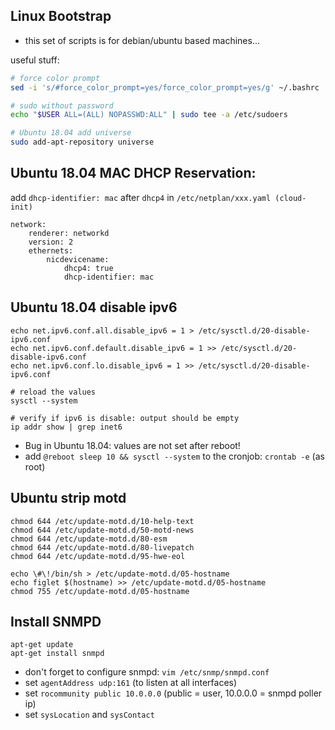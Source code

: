 ## Linux Bootstrap 

* this set of scripts is for debian/ubuntu based machines...

useful stuff:
```bash
# force color prompt
sed -i 's/#force_color_prompt=yes/force_color_prompt=yes/g' ~/.bashrc

# sudo without password
echo "$USER ALL=(ALL) NOPASSWD:ALL" | sudo tee -a /etc/sudoers

# Ubuntu 18.04 add universe
sudo add-apt-repository universe
```


## Ubuntu 18.04 MAC DHCP Reservation:

add `dhcp-identifier: mac` after `dhcp4` in `/etc/netplan/xxx.yaml (cloud-init)`
```
network:
    renderer: networkd
    version: 2
    ethernets:
        nicdevicename:
            dhcp4: true
            dhcp-identifier: mac
```

## Ubuntu 18.04 disable ipv6
```
echo net.ipv6.conf.all.disable_ipv6 = 1 > /etc/sysctl.d/20-disable-ipv6.conf
echo net.ipv6.conf.default.disable_ipv6 = 1 >> /etc/sysctl.d/20-disable-ipv6.conf
echo net.ipv6.conf.lo.disable_ipv6 = 1 >> /etc/sysctl.d/20-disable-ipv6.conf

# reload the values
sysctl --system

# verify if ipv6 is disable: output should be empty
ip addr show | grep inet6

```
* Bug in Ubuntu 18.04: values are not set after reboot!
* add `@reboot sleep 10 && sysctl --system` to the cronjob: `crontab -e` (as root)

## Ubuntu strip motd

```
chmod 644 /etc/update-motd.d/10-help-text
chmod 644 /etc/update-motd.d/50-motd-news
chmod 644 /etc/update-motd.d/80-esm
chmod 644 /etc/update-motd.d/80-livepatch
chmod 644 /etc/update-motd.d/95-hwe-eol

echo \#\!/bin/sh > /etc/update-motd.d/05-hostname
echo figlet $(hostname) >> /etc/update-motd.d/05-hostname
chmod 755 /etc/update-motd.d/05-hostname
``` 

## Install SNMPD
```
apt-get update
apt-get install snmpd
```
* don't forget to configure snmpd: `vim /etc/snmp/snmpd.conf`
* set `agentAddress udp:161` (to listen at all interfaces)
* set `rocommunity public 10.0.0.0` (public = user, 10.0.0.0 = snmpd poller ip)
* set `sysLocation` and `sysContact`
